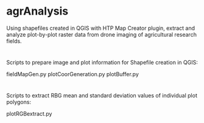 # agrAnalysis
Using shapefiles created in QGIS with HTP Map Creator plugin, extract and analyze plot-by-plot 
raster data from drone imaging of agricultural research fields.
#
Scripts to prepare image and plot information for Shapefile creation in QGIS:

  fieldMapGen.py
  plotCoorGeneration.py
	plotBuffer.py
#
Scripts to extract RBG mean and standard deviation values of individual plot polygons:
  
  plotRGBextract.py

